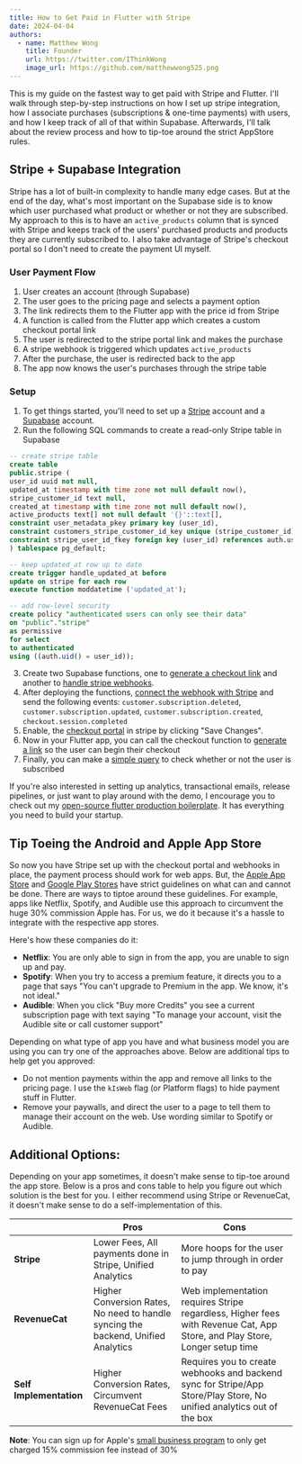 ```yaml
---
title: How to Get Paid in Flutter with Stripe
date: 2024-04-04
authors:
  - name: Matthew Wong
    title: Founder
    url: https://twitter.com/IThinkWong
    image_url: https://github.com/matthewwong525.png
---
```

This is my guide on the fastest way to get paid with Stripe and Flutter. I'll walk through step-by-step instructions on how I set up stripe integration, how I associate purchases (subscriptions & one-time payments) with users, and how I keep track of all of that within Supabase. Afterwards, I'll talk about the review process and how to tip-toe around the strict AppStore rules. 

<!-- truncate -->

## Stripe + Supabase Integration

Stripe has a lot of built-in complexity to handle many edge cases. But at the end of the day, what's most important on the Supabase side is to know which user purchased what product or whether or not they are subscribed. My approach to this is to have an `active_products` column that is synced with Stripe and keeps track of the users' purchased products and products they are currently subscribed to. I also take advantage of Stripe's checkout portal so I don't need to create the payment UI myself.
### User Payment Flow
1. User creates an account (through Supabase)
2. The user goes to the pricing page and selects a payment option
3. The link redirects them to the Flutter app with the price id from Stripe
4. A function is called from the Flutter app which creates a custom checkout portal link
5. The user is redirected to the stripe portal link and makes the purchase
6. A stripe webhook is triggered which updates `active_products`
7. After the purchase, the user is redirected back to the app
8. The app now knows the user's purchases through the stripe table
### Setup
1. To get things started, you'll need to set up a [Stripe](https://stripe.com/en-ca) account and a [Supabase](https://supabase.com/) account. 
2. Run the following SQL commands to create a read-only Stripe table in Supabase
```sql
-- create stripe table
create table
public.stripe (
user_id uuid not null,
updated_at timestamp with time zone not null default now(),
stripe_customer_id text null,
created_at timestamp with time zone not null default now(),
active_products text[] not null default '{}'::text[],
constraint user_metadata_pkey primary key (user_id),
constraint customers_stripe_customer_id_key unique (stripe_customer_id),
constraint stripe_user_id_fkey foreign key (user_id) references auth.users (id) on delete cascade
) tablespace pg_default;

-- keep updated_at row up to date
create trigger handle_updated_at before
update on stripe for each row
execute function moddatetime ('updated_at');

-- add row-level security
create policy "authenticated users can only see their data"
on "public"."stripe"
as permissive
for select
to authenticated
using ((auth.uid() = user_id));
```
3. Create two Supabase functions, one to [generate a checkout link](https://github.com/devtodollars/startup-boilerplate/blob/main/supabase/functions/get_stripe_url/index.ts) and another to [handle stripe webhooks](https://github.com/devtodollars/startup-boilerplate/blob/main/supabase/functions/stripe_webhook/index.ts).
4. After deploying the functions, [connect the webhook with Stripe](https://docs.stripe.com/webhooks#add-a-webhook-endpoint) and send the following events: `customer.subscription.deleted`, `customer.subscription.updated`, `customer.subscription.created`, `checkout.session.completed`
5. Enable, the [checkout portal](https://dashboard.stripe.com/settings/billing/portal) in stripe by clicking "Save Changes".
6. Now in your Flutter app, you can call the checkout function to [generate a link](https://github.com/devtodollars/startup-boilerplate/blob/main/flutter/lib/services/auth_notifier.dart#L105) so the user can begin their checkout
7. Finally, you can make a [simple query](https://github.com/devtodollars/startup-boilerplate/blob/main/flutter/lib/services/auth_notifier.dart#L57) to check whether or not the user is subscribed

If you're also interested in setting up analytics, transactional emails, release pipelines, or just want to play around with the demo, I encourage you to check out my [open-source flutter production boilerplate](https://github.com/devtodollars/startup-boilerplate). It has everything you need to build your startup.
## Tip Toeing the Android and Apple App Store
So now you have Stripe set up with the checkout portal and webhooks in place, the payment process should work for web apps. But, the [Apple App Store](https://developer.apple.com/app-store/review/guidelines/#in-app-purchase) and [Google Play Stores](https://support.google.com/googleplay/android-developer/answer/10281818?hl=en#zippy=%2Ccan-i-distribute-my-app-on-other-android-app-stores-or-my-website) have strict guidelines on what can and cannot be done. There are ways to tiptoe around these guidelines. For example, apps like Netflix, Spotify, and Audible use this approach to circumvent the huge 30% commission Apple has. For us, we do it because it's a hassle to integrate with the respective app stores. 

Here's how these companies do it:
- **Netflix**: You are only able to sign in from the app, you are unable to sign up and pay.
- **Spotify**: When you try to access a premium feature, it directs you to a page that says "You can't upgrade to Premium in the app. We know, it's not ideal."
- **Audible**: When you click "Buy more Credits" you see a current subscription page with text saying "To manage your account, visit the Audible site or call customer support"

Depending on what type of app you have and what business model you are using you can try one of the approaches above. Below are additional tips to help get you approved:
- Do not mention payments within the app and remove all links to the pricing page. I use the `kIsWeb` flag (or Platform flags) to hide payment stuff in Flutter.
- Remove your paywalls, and direct the user to a page to tell them to manage their account on the web. Use wording similar to Spotify or Audible. 

## Additional Options:
Depending on your app sometimes, it doesn't make sense to tip-toe around the app store. Below is a pros and cons table to help you figure out which solution is the best for you. I either recommend using Stripe or RevenueCat, it doesn't make sense to do a self-implementation of this.

|                         | Pros                                                                              | Cons                                                                                                                      |
| ----------------------- | --------------------------------------------------------------------------------- | ------------------------------------------------------------------------------------------------------------------------- |
| **Stripe**              | Lower Fees, All payments done in Stripe, Unified Analytics                        | More hoops for the user to jump through in order to pay                                                                   |
| **RevenueCat**          | Higher Conversion Rates, No need to handle syncing the backend, Unified Analytics | Web implementation requires Stripe regardless, Higher fees with Revenue Cat, App Store, and Play Store, Longer setup time |
| **Self Implementation** | Higher Conversion Rates, Circumvent RevenueCat Fees                               | Requires you to create webhooks and backend sync for Stripe/App Store/Play Store, No unified analytics out of the box     |


**Note**: You can sign up for Apple's [small business program](https://developer.apple.com/app-store/small-business-program/) to only get charged 15% commission fee instead of 30%
